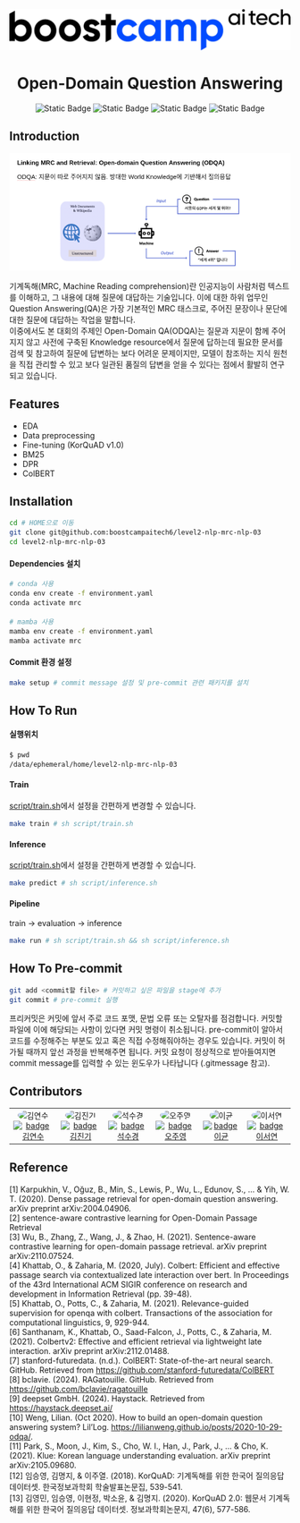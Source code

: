 <p align="center">
  <a>
    <img alt="boostcampAItech" title="boostcampAItech" src="static/boostcamp.png">
  </a>
</p>

<div align="center">
<h1> Open-Domain Question Answering </h1> 

![Static Badge](https://img.shields.io/badge/NAVER-green?style=flat-square&logo=naver)
![Static Badge](https://img.shields.io/badge/Boostcamp-AI%20Tech-blue?style=flat-square)
![Static Badge](https://img.shields.io/badge/LEVEL2-NLP-purple?style=flat-square)
![Static Badge](https://img.shields.io/badge/3%EC%A1%B0-%EB%8F%99%ED%96%89-blue?style=flat-square&color=%09%23AAF0D1)

</div>


<!-- END doctoc generated TOC please keep comment here to allow auto update -->

## Introduction

<p align="center">
  <img src = "static/odqa.png">
</p>

기계독해(MRC, Machine Reading comprehension)란 인공지능이 사람처럼 텍스트를 이해하고, 그 내용에 대해 질문에 대답하는 기술입니다. 이에 대한 하위 업무인 Question Answering(QA)은 가장 기본적인 MRC 태스크로, 주어진 문장이나 문단에 대한 질문에 대답하는 작업을 말합니다.  
이중에서도 본 대회의 주제인 Open-Domain QA(ODQA)는 질문과 지문이 함께 주어지지 않고 사전에 구축된 Knowledge resource에서 질문에 답하는데 필요한 문서를 검색 및 참고하여 질문에 답변하는 보다 어려운 문제이지만, 모델이 참조하는 지식 원천을 직접 관리할 수 있고 보다 일관된 품질의 답변을 얻을 수 있다는 점에서 활발히 연구되고 있습니다.


## Features

* EDA
* Data preprocessing
* Fine-tuning (KorQuAD v1.0)
* BM25
* DPR
* ColBERT


## Installation

```bash
cd # HOME으로 이동
git clone git@github.com:boostcampaitech6/level2-nlp-mrc-nlp-03
cd level2-nlp-mrc-nlp-03
```

#### Dependencies 설치

```bash
# conda 사용
conda env create -f environment.yaml
conda activate mrc

# mamba 사용
mamba env create -f environment.yaml
mamba activate mrc
```

#### Commit 환경 설정

```bash
make setup # commit message 설정 및 pre-commit 관련 패키지를 설치
```

## How To Run

#### 실행위치

```bash
$ pwd
/data/ephemeral/home/level2-nlp-mrc-nlp-03
```

#### Train

[script/train.sh](script/train.sh)에서 설정을 간편하게 변경할 수 있습니다.

```bash
make train # sh script/train.sh
```

#### Inference

[script/train.sh](script/inference.sh)에서 설정을 간편하게 변경할 수 있습니다.

```bash
make predict # sh script/inference.sh
```

#### Pipeline

train -> evaluation -> inference

```bash
make run # sh script/train.sh && sh script/inference.sh
```

## How To Pre-commit

```bash
git add <commit할 file> # 커밋하고 싶은 파일을 stage에 추가
git commit # pre-commit 실행
```

프리커밋은 커밋에 앞서 주로 코드 포맷, 문법 오류 또는 오탈자를 점검합니다. 커밋할 파일에 이에 해당되는 사항이 있다면 커밋 명령이 취소됩니다. pre-commit이 알아서 코드를 수정해주는 부분도 있고 혹은 직접 수정해줘야하는 경우도 있습니다. 커밋이 허가될 때까지 앞선 과정을 반복해주면 됩니다. 커밋 요청이 정상적으로 받아들여지면 commit message를 입력할 수 있는 윈도우가 나타납니다 (.gitmessage 참고).

## Contributors

<table align='center'>
  <tr>
    <td align="center">
      <img src="https://github.com/dustnehowl.png" alt="김연수" width="100" height="100" style="border-radius: 50%;"/><br>
      <a href="https://github.com/dustnehowl">
        <img src="https://img.shields.io/badge/%EA%B9%80%EC%97%B0%EC%88%98-grey?style=for-the-badge&logo=github" alt="badge 김연수"/>
      </a>    
    </td>
    <td align="center">
      <img src="https://github.com/jingi-data.png" alt="김진기" width="100" height="100" style="border-radius: 50%;"/><br>
      <a href="https://github.com/jingi-data">
        <img src="https://img.shields.io/badge/%EA%B9%80%EC%A7%84%EA%B8%B0-grey?style=for-the-badge&logo=github" alt="badge 김진기"/>
      </a>    
    </td>
    <td align="center">
      <img src="https://github.com/SeokSukyung.png" alt="석수경" width="100" height="100" style="border-radius: 50%;"/><br>
      <a href="https://github.com/SeokSukyung">
        <img src="https://img.shields.io/badge/%EC%84%9D%EC%88%98%EA%B2%BD-grey?style=for-the-badge&logo=github" alt="badge 석수경"/>
      </a>
    </td>
    <td align="center">
      <img src="https://github.com/Secludor.png" alt="오주영" width="100" height="100" style="border-radius: 50%;"/><br>
      <a href="https://github.com/Secludor">
        <img src="https://img.shields.io/badge/%EC%98%A4%EC%A3%BC%EC%98%81-grey?style=for-the-badge&logo=github" alt="badge 오주영"/>
      </a>
    </td>
    <td align="center">
      <img src="https://github.com/gyunini.png" alt="이균" width="100" height="100" style="border-radius: 50%;"/><br>
      <a href="https://github.com/gyunini">
        <img src="https://img.shields.io/badge/%EC%9D%B4%EA%B7%A0-grey?style=for-the-badge&logo=github" alt="badge 이균"/>
      </a>
    </td>
    <td align="center">
      <img src="https://github.com/Yeonseolee.png" alt="이서연" width="100" height="100" style="border-radius: 50%;"/><br>
      <a href="https://github.com/Yeonseolee">
        <img src="https://img.shields.io/badge/%EC%9D%B4%EC%84%9C%EC%97%B0-grey?style=for-the-badge&logo=github" alt="badge 이서연"/>
      </a> 
    </td>
  </tr>
</table>


## Reference
[1] Karpukhin, V., Oğuz, B., Min, S., Lewis, P., Wu, L., Edunov, S., ... & Yih, W. T. (2020). Dense passage retrieval for open-domain question answering. arXiv preprint arXiv:2004.04906.  
[2] sentence-aware contrastive learning for Open-Domain Passage Retrieval  
[3] Wu, B., Zhang, Z., Wang, J., & Zhao, H. (2021). Sentence-aware contrastive learning for open-domain passage retrieval. arXiv preprint arXiv:2110.07524.  
[4] Khattab, O., & Zaharia, M. (2020, July). Colbert: Efficient and effective passage search via contextualized late interaction over bert. In Proceedings of the 43rd International ACM SIGIR conference on research and development in Information Retrieval (pp. 39-48).  
[5] Khattab, O., Potts, C., & Zaharia, M. (2021). Relevance-guided supervision for openqa with colbert. Transactions of the association for computational linguistics, 9, 929-944.  
[6] Santhanam, K., Khattab, O., Saad-Falcon, J., Potts, C., & Zaharia, M. (2021). Colbertv2: Effective and efficient retrieval via lightweight late interaction. arXiv preprint arXiv:2112.01488.  
[7] stanford-futuredata. (n.d.). ColBERT: State-of-the-art neural search. GitHub. Retrieved from https://github.com/stanford-futuredata/ColBERT  
[8] bclavie. (2024). RAGatouille. GitHub. Retrieved from https://github.com/bclavie/ragatouille  
[9] deepset GmbH. (2024). Haystack. Retrieved from https://haystack.deepset.ai/   
[10] Weng, Lilian. (Oct 2020). How to build an open-domain question answering system? Lil’Log. https://lilianweng.github.io/posts/2020-10-29-odqa/.  
[11] Park, S., Moon, J., Kim, S., Cho, W. I., Han, J., Park, J., ... & Cho, K. (2021). Klue: Korean language understanding evaluation. arXiv preprint arXiv:2105.09680.   
[12] 임승영, 김명지, & 이주열. (2018). KorQuAD: 기계독해를 위한 한국어 질의응답 데이터셋. 한국정보과학회 학술발표논문집, 539-541.  
[13] 김영민, 임승영, 이현정, 박소윤, & 김명지. (2020). KorQuAD 2.0: 웹문서 기계독해를 위한 한국어 질의응답 데이터셋. 정보과학회논문지, 47(6), 577-586.  
